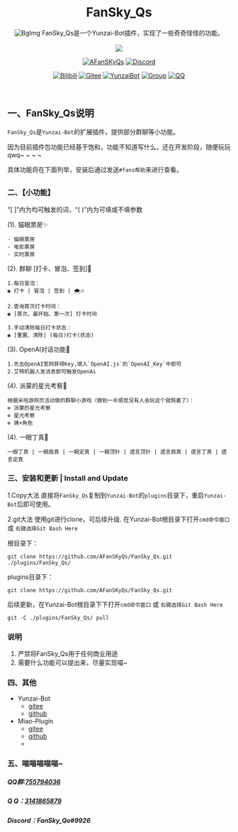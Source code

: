 <div align="center">
<h1>FanSky_Qs</h1>
  <img src="https://i.imgtg.com/2023/02/11/cmxuS.png" alt="BgImg">
  </a>
FanSky_Qs是一个Yunzai-Bot插件，实现了一些奇奇怪怪的功能。<br><br><img src="https://count.getloli.com/get/@:fansky_qs?theme=asoul" /> <br>

[![AFanSKyQs](https://img.shields.io/badge/GitHub_AFanSKyQs-yellowgreen?logo=github)](https://github.com/AFanSKyQs{target="_blank"})
[![Discord](https://img.shields.io/badge/Discord_FanSky_Qo-blueviolet?logo=discord)](https://twitter.com/lilianlee90/)
<!-- [![GitHub](https://img.shields.io/badge/GitHub-FanSky_Qs-black?style=flat-square&logo=github)](https://github.com/AFanSKyQs/FanSky_Qs) -->
[![Bilibili](https://img.shields.io/badge/Bilibili_繁星灬守护-ff69b4?logo=bilibili)](https://space.bilibili.com/400618772)
[![Gitee](https://img.shields.io/badge/Gitee？那是什么鸭~-blueviolet?style=flat-square&logo=gitee)](https://gitee.com/FanSky_Qs)
[![YunzaiBot](https://img.shields.io/badge/Yunzai-v3.0.0-9cf?style=flat-square&logo=dependabot)](https://gitee.com/Le-niao/Yunzai-Bot) [![Group](https://img.shields.io/badge/Q群-755794036-red?style=flat-square&logo=GroupMe&logoColor=important)](https://jq.qq.com/?_wv=1027&k=I2HCxKdM) [![QQ](https://img.shields.io/badge/QQ-3141865879-success?style=flat-square&logo=tencent-qq)](https://res.abeim.cn/api/qq/?qq=3141865879) 

<br>

</div>

##
## 一、FanSky_Qs说明

`FanSky_Qs`是`Yunzai-Bot`的扩展插件，提供部分群聊等小功能。

因为目前插件包功能已经基于饱和，功能不知道写什么，还在开发阶段，随便玩玩qwq~ ~ ~ ~

具体功能将在下面列举，安装后通过发送`#fans帮助`来进行查看。
##

### 二、【小功能】
“[ ]”内为均可触发的词，“( )”内为可填或不填参数

(1). 猫眼票房✨

    - 猫眼票房
    - 电影票房
    - 实时票房
    
(2). 群聊 [打卡、冒泡、签到]🌼

    1.每日冒泡：
    ◉ 打卡 | 冒泡 | 签到 | 🌨️🔥

    2.查询首次打卡时间：
    ◉ [首次、最开始、第一次] 打卡时间

    3.手动清除每日打卡状态：
    ◉ [重置、清除] (每日)打卡(状态)
    
(3). OpenAI对话功能👿

    1.先去OpenAI官网获得Key,填入`OpenAI.js`的`OpenAI_Key`中即可
    2.艾特机器人发消息即可触发OpenAi
    
(4). 派蒙的星光考察🌟

    根据米哈游网页活动做的群聊小游戏（做到一半感觉没有人会玩这个就鸽着了）：
    ⊚ 派蒙的星光考察
    ⊚ 星光考察
    ⊚ 猜+角色
    
(4). 一眼丁真🌱

    一眼丁真 | 一眼鼎真 | 一眼定真 | 一眼顶针 | 遗言顶针 | 遗言鼎真 | 遗言丁真 | 遗言定真

### 三、安装和更新 | Install and Update

1.Copy大法
直接将`FanSky_Qs`复制到`Yunzai-Bot`的`plugins`目录下，重启`Yunzai-Bot`后即可使用。

2.git大法
使用git进行clone，可后续升级. 在Yunzai-Bot根目录下打开`cmd命令窗口` 或 `右键选择Git Bash Here`

根目录下：
```
git clone https://github.com/AFanSKyQs/FanSky_Qs.git ./plugins/FanSky_Qs/
```
plugins目录下：
```
git clone https://github.com/AFanSKyQs/FanSky_Qs.git
```

后续更新，在Yunzai-Bot根目录下下打开`cmd命令窗口` 或 `右键选择Git Bash Here`

```
git -C ./plugins/FanSky_Qs/ pull
```

### 说明

1. 严禁将FanSky_Qs用于任何商业用途
2. 需要什么功能可以提出来，尽量实现喵~

### 四、其他

* Yunzai-Bot
   - [gitee](https://gitee.com/Le-niao/Yunzai-Bot)
   - [github](https://github.com/Le-niao/Yunzai-Bot)
* Miao-Plugin
   - [gitee](https://github.com/yoimiya-kokomi/miao-plugin)
   - [github](https://github.com/yoimiya-kokomi/miao-plugin)
   - 
### 五、喵喵喵喵喵~

##### QQ群:[755794036](https://jq.qq.com/?_wv=1027&k=I2HCxKdM)
##### Q Q：[3141865879](https://res.abeim.cn/api/qq/?qq=3141865879)
##### Discord：FanSky_Qo#9926
